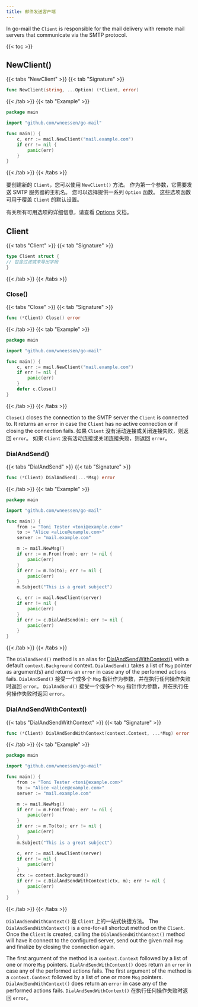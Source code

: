 ```yaml
---
title: 邮件发送客户端
---
```


In go-mail the `Client` is responsible for the mail delivery with remote mail servers that communicate via the SMTP protocol.

{{< toc >}}

## NewClient()

{{< tabs "NewClient" >}}
{{< tab "Signature" >}}

```go
func NewClient(string, ...Option) (*Client, error)
```

{{< /tab >}}
{{< tab "Example" >}}

```go
package main

import "github.com/wneessen/go-mail"

func main() {
    c, err := mail.NewClient("mail.example.com")
    if err != nil {
        panic(err)
    }
}
```

{{< /tab >}}
{{< /tabs >}}

要创建新的 `Client`，您可以使用 `NewClient()` 方法。 作为第一个参数，它需要发送 SMTP 服务器的主机名。 您可以选择提供一系列 `Option` 函数。 这些选项函数可用于覆盖 `Client` 的默认设置。

有关所有可用选项的详细信息，请查看 [Options](options) 文档。

## Client

{{< tabs "Client" >}}
{{< tab "Signature" >}}

```go
type Client struct {
// 包含过滤或未导出字段
}
```

{{< /tab >}}
{{< /tabs >}}

### Close()

{{< tabs "Close" >}}
{{< tab "Signature" >}}

```go
func (*Client) Close() error
```

{{< /tab >}}
{{< tab "Example" >}}

```go
package main

import "github.com/wneessen/go-mail"

func main() {
    c, err := mail.NewClient("mail.example.com")
    if err != nil {
        panic(err)
    }
    defer c.Close()
}
```

{{< /tab >}}
{{< /tabs >}}

`Close()` closes the connection to the SMTP server the `Client` is connected to. It returns an `error` in case the `Client` has no active connection or if closing the connection fails. 如果 `Client` 没有活动连接或关闭连接失败，则返回 `error`。 如果 `Client` 没有活动连接或关闭连接失败，则返回 `error`。

### DialAndSend()

{{< tabs "DialAndSend" >}}
{{< tab "Signature" >}}

```go
func (*Client) DialAndSend(...*Msg) error
```

{{< /tab >}}
{{< tab "Example" >}}

```go
package main

import "github.com/wneessen/go-mail"

func main() {
    from := "Toni Tester <toni@example.com>"
    to := "Alice <alice@example.com>"
    server := "mail.example.com"

    m := mail.NewMsg()
    if err := m.From(from); err != nil {
        panic(err)
    }
    if err := m.To(to); err != nil {
        panic(err)
    }
    m.Subject("This is a great subject")

    c, err := mail.NewClient(server)
    if err != nil {
        panic(err)
    }
    if err := c.DialAndSend(m); err != nil {
        panic(err)
    }
}
```

{{< /tab >}}
{{< /tabs >}}

The `DialAndSend()` method is an alias for [DialAndSendWithContext()](#dialandsendwithcontext) with a default `context.Background` context. `DialAndSend()` takes a list of `Msg` pointer as argument(s) and returns an `error` in case any of the performed actions fails. `DialAndSend()` 接受一个或多个 `Msg` 指针作为参数，并在执行任何操作失败时返回 `error`。 `DialAndSend()` 接受一个或多个 `Msg` 指针作为参数，并在执行任何操作失败时返回 `error`。

### DialAndSendWithContext()

{{< tabs "DialAndSendWithContext" >}}
{{< tab "Signature" >}}

```go
func (*Client) DialAndSendWithContext(context.Context, ...*Msg) error
```

{{< /tab >}}
{{< tab "Example" >}}

```go
package main

import "github.com/wneessen/go-mail"

func main() {
    from := "Toni Tester <toni@example.com>"
    to := "Alice <alice@example.com>"
    server := "mail.example.com"

    m := mail.NewMsg()
    if err := m.From(from); err != nil {
        panic(err)
    }
    if err := m.To(to); err != nil {
        panic(err)
    }
    m.Subject("This is a great subject")

    c, err := mail.NewClient(server)
    if err != nil {
        panic(err)
    }
    ctx := context.Background()
    if err := c.DialAndSendWithContext(ctx, m); err != nil {
        panic(err)
    }
}
```

{{< /tab >}}
{{< /tabs >}}

`DialAndSendWithContext()` 是 `Client` 上的一站式快捷方法。 The `DialAndSendWithContext()` is a one-for-all shortcut method on the `Client`. Once the `Client` is created, calling the `DialAndSendWithContext()` method will have it connect to the configured server, send out the given mail `Msg` and finalize by closing the connection again.

The first argument of the method is a `context.Context` followed by a list of one or more `Msg` pointers. `DialAndSendWithContext()` does return an `error` in case any of the performed actions fails. The first argument of the method is a `context.Context` followed by a list of one or more `Msg` pointers. `DialAndSendWithContext()` does return an `error` in case any of the performed actions fails. `DialAndSendWithContext()` 在执行任何操作失败时返回 `error`。